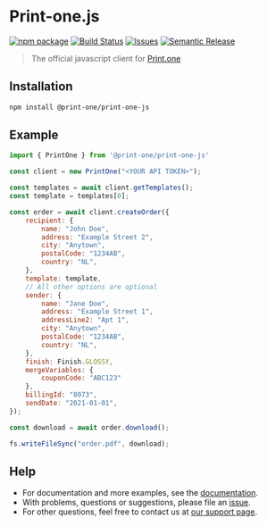 # Print-one.js 

[![npm package][npm-img]][npm-url]
[![Build Status][build-img]][build-url]
[![Issues][issues-img]][issues-url]
[![Semantic Release][semantic-release-img]][semantic-release-url]

[npm-img]:https://img.shields.io/npm/v/@print-one/print-one-js
[npm-url]:https://www.npmjs.com/package/@print-one/print-one-js

[build-img]:https://github.com/Print-one/print-one-js/actions/workflows/release.yml/badge.svg
[build-url]:https://github.com/Print-one/print-one-js/actions/workflows/release.yml

[issues-img]:https://img.shields.io/github/issues/Print-one/print-one-js/bug
[issues-url]:https://github.com/Print-one/print-one-js/issues

[semantic-release-img]:https://img.shields.io/badge/%20%20%F0%9F%93%A6%F0%9F%9A%80-semantic--release-e10079.svg
[semantic-release-url]:https://github.com/semantic-release/semantic-release

> The official javascript client for [Print.one](https://print.one)

## Installation

```bash
npm install @print-one/print-one-js
```

## Example

```js
import { PrintOne } from '@print-one/print-one-js'

const client = new PrintOne("<YOUR API TOKEN>");

const templates = await client.getTemplates();
const template = templates[0];

const order = await client.createOrder({
    recipient: {
        name: "John Doe",
        address: "Example Street 2",
        city: "Anytown",
        postalCode: "1234AB",
        country: "NL",
    },
    template: template,
    // All other options are optional
    sender: {
        name: "Jane Doe",
        address: "Example Street 1",
        addressLine2: "Apt 1",
        city: "Anytown",
        postalCode: "1234AB",
        country: "NL",
    },
    finish: Finish.GLOSSY,
    mergeVariables: {
        couponCode: "ABC123"
    },
    billingId: "8073",
    sendDate: "2021-01-01",
});

const download = await order.download();

fs.writeFileSync("order.pdf", download);
```

## Help

- For documentation and more examples, see the [documentation](https://github.com/Print-one/print-one-js/wiki).
- With problems, questions or suggestions, please file an [issue](https://github.com/Print-one/print-one-js/issues).
- For other questions, feel free to contact us at [our support page](https://printone.atlassian.net/servicedesk/customer/portals).


